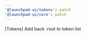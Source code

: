```yaml
---
'@launchpad-ui/tokens': patch
'@launchpad-ui/core': patch
---
```


[Tokens] Add back :root to token list
